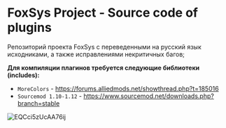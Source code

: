 #  FoxSys Project - Source code of plugins
Репозиторий проекта FoxSys с переведенными на русский язык исходниками, а также исправлениями некритичных багов;

**Для компиляции плагинов требуется следующие библиотеки (includes):**

- `MoreColors` - https://forums.alliedmods.net/showthread.php?t=185016
- `Sourcemod 1.10-1.12` - https://www.sourcemod.net/downloads.php?branch=stable

![EQCci5zUcAA76ij](https://github.com/WOLFA22/foxsys-sourcemod/assets/35665773/6318d56a-fb80-480a-a8ad-db7b3034d3ba)
